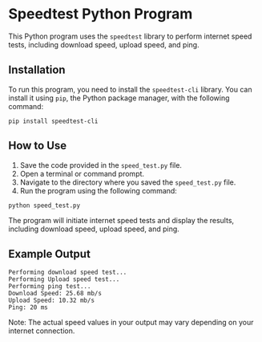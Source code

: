 # Speedtest Python Program

This Python program uses the `speedtest` library to perform internet speed tests, including download speed, upload speed, and ping.

## Installation

To run this program, you need to install the `speedtest-cli` library. You can install it using `pip`, the Python package manager, with the following command:

```
pip install speedtest-cli
```

## How to Use

1. Save the code provided in the `speed_test.py` file.
2. Open a terminal or command prompt.
3. Navigate to the directory where you saved the `speed_test.py` file.
4. Run the program using the following command:

```
python speed_test.py
```

The program will initiate internet speed tests and display the results, including download speed, upload speed, and ping.

## Example Output

```
Performing download speed test...
Performing Upload speed test...
Performing ping test...
Download Speed: 25.68 mb/s
Upload Speed: 10.32 mb/s
Ping: 20 ms
```

Note: The actual speed values in your output may vary depending on your internet connection.

